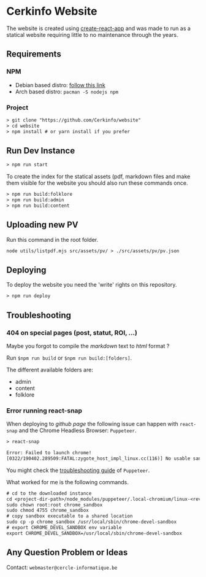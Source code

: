 # Cerkinfo Website

The website is created using [create-react-app](https://github.com/facebook/create-react-app "create react app") and was made to run as a statical website requiring little to no maintenance through the years.

## Requirements

### NPM

- Debian based distro: [follow this link](https://github.com/nodesource/distributions/blob/master/README.md "nodejs on Github")
- Arch based distro: `pacman -S nodejs npm`

### Project

```txt
> git clone "https://github.com/Cerkinfo/website"
> cd website
> npm install # or yarn install if you prefer
```

## Run Dev Instance

```txt
> npm run start
```

To create the index for the statical assets (pdf, markdown files and make them
visible for the website you should also run these commands once.

```txt
> npm run build:folklore
> npm run build:admin
> npm run build:content
```

## Uploading new PV

Run this command in the root folder.

```txt
node utils/listpdf.mjs src/assets/pv/ > ./src/assets/pv/pv.json
```

## Deploying

To deploy the website you need the 'write' rights on this repository.

```txt
> npm run deploy
```

## Troubleshooting

### 404 on special pages (post, statut, ROI, ...)

Maybe you forgot to compile the _markdown_ text to _html_ format ?

Run `$npm run build` or `$npm run build:[folders]`.

The different available folders are:

- admin
- content
- folklore

### Error running react-snap

When deploying to _github page_ the following issue can happen with `react-snap` and the Chrome Headless Browser: `Puppeteer`.

```txt
> react-snap

Error: Failed to launch chrome!
[0322/190402.289509:FATAL:zygote_host_impl_linux.cc(116)] No usable sandbox!  Update your kernel or see https://chromium.googlesource.com/chromium/src/+/master/docs/linux_suid_sandbox_development.md for more information on developing with the SUID sandbox. If you want to live dangerously and need an immediate workaround, you can try using --no-sandbox.
```

You might check the [troubleshooting guide](https://github.com/puppeteer/puppeteer/blob/master/docs/troubleshooting.md#chrome-headless-doesnt-launch-on-windows) of `Puppeteer`.

What worked for me is the following commands.

```txt
# cd to the downloaded instance
cd <project-dir-path>/node_modules/puppeteer/.local-chromium/linux-<revision>/chrome-linux/
sudo chown root:root chrome_sandbox
sudo chmod 4755 chrome_sandbox
# copy sandbox executable to a shared location
sudo cp -p chrome_sandbox /usr/local/sbin/chrome-devel-sandbox
# export CHROME_DEVEL_SANDBOX env variable
export CHROME_DEVEL_SANDBOX=/usr/local/sbin/chrome-devel-sandbox
```

## Any Question Problem or Ideas

Contact: `webmaster@cercle-informatique.be`
